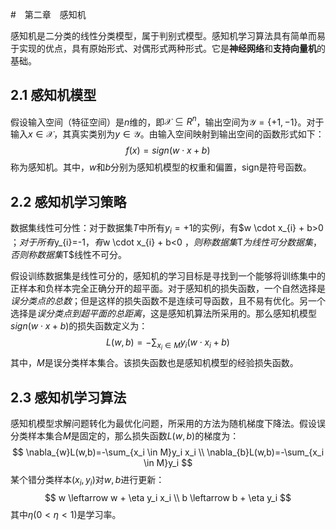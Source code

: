 #　第二章　感知机

感知机是二分类的线性分类模型，属于判别式模型。感知机学习算法具有简单而易于实现的优点，具有原始形式、对偶形式两种形式。它是**神经网络**和**支持向量机**的基础。

## 2.1 感知机模型

假设输入空间（特征空间）是$n$维的，即$\mathcal{X} \subseteq R^n$，输出空间为$\mathcal{Y}=\{+1,-1\}$。对于输入$x \in \mathcal{X}$，其真实类别为$y\in \mathcal{Y}$。由输入空间映射到输出空间的函数形式如下：
$$
f(x)=sign(w \cdot x+b)
$$
称为感知机。其中，$w$和$b$分别为感知机模型的权重和偏置，sign是符号函数。

## 2.2 感知机学习策略

数据集线性可分性：对于数据集$T$中所有$y_{i}=+1$的实例$i$，有$w \cdot x_{i} + b>0 $；对于所有$y_{i}=-1$，有$w \cdot x_{i} + b<0 $，则称数据集$T$为线性可分数据集，否则称数据集$T$线性不可分。

假设训练数据集是线性可分的，感知机的学习目标是寻找到一个能够将训练集中的正样本和负样本完全正确分开的超平面。对于感知机的损失函数，一个自然选择是*误分类点的总数*；但是这样的损失函数不是连续可导函数，且不易有优化。另一个选择是*误分类点到超平面的总距离*，这是感知机算法所采用的。那么感知机模型$sign(w\cdot x + b)$的损失函数定义为：
$$
L(w,b)=-\sum_{x_i \in M}y_i (w\cdot x_i + b)
$$
其中，$M$是误分类样本集合。该损失函数也是感知机模型的经验损失函数。

## 2.3 感知机学习算法

感知机模型求解问题转化为最优化问题，所采用的方法为随机梯度下降法。假设误分类样本集合$M$是固定的，那么损失函数$L(w,b)$的梯度为：
$$
\nabla_{w}L(w,b)=-\sum_{x_i \in M}y_i x_i \\
\nabla_{b}L(w,b)=-\sum_{x_i \in M}y_i
$$
某个错分类样本$(x_i, y_i)$对$w,b$进行更新：
$$
w \leftarrow w + \eta y_i x_i \\
b \leftarrow b + \eta y_i
$$
其中$\eta(0<\eta<1)​$是学习率。